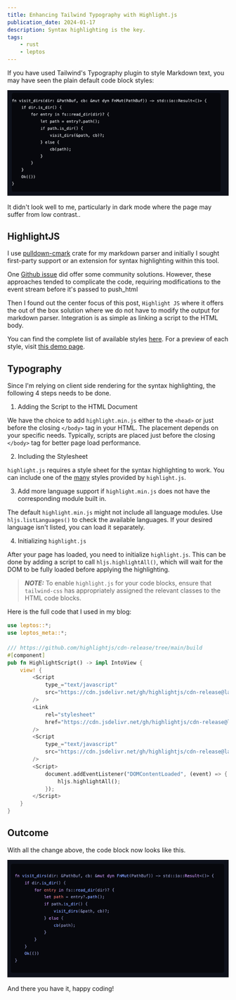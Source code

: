 ```yaml
---
title: Enhancing Tailwind Typography with Highlight.js
publication_date: 2024-01-17
description: Syntax highlighting is the key.
tags:
    - rust
    - leptos
---
```


If you have used Tailwind's Typography plugin to style Markdown text, you may have seen the plain default code block styles:

![before](./before.png)


It didn't look well to me, particularly in dark mode where the page may suffer from low contrast..

## HighlightJS

I use [pulldown-cmark](https://github.com/raphlinus/pulldown-cmark) crate for my markdown parser and initially I sought first-party support or an extension for syntax highlighting within this tool.

One [Github issue](https://github.com/raphlinus/pulldown-cmark/issues/167) did offer some community solutions. However, these approaches tended to complicate the code, requiring modifications to the event stream before it's passed to push_html

Then I found out the center focus of this post, `Highlight JS` where it offers the out of the box solution where we do not have to modify the output for markdown parser. Integration is as simple as linking a script to the HTML body.

You can find the complete list of available styles [here](https://github.com/highlightjs/cdn-release/tree/main/build). For a preview of each style, visit [this demo page](https://highlightjs.org/demo).


## Typography

Since I'm relying on client side rendering for the syntax highlighting, the following 4 steps needs to be done.

1. Adding the Script to the HTML Document

We have the choice to add `highlight.min.js` either to the `<head>` or just before the closing `</body>` tag in your HTML. The placement depends on your specific needs. Typically, scripts are placed just before the closing `</body>` tag for better page load performance.

2. Including the Stylesheet

`highlight.js` requires a style sheet for the syntax highlighting to work. You can include one of the [many](https://github.com/highlightjs/cdn-release/tree/main/build/styles) styles provided by `highlight.js`.

3. Add more language support if `highlight.min.js` does not have the corresponding module built in.

The default `highlight.min.js` might not include all language modules. Use `hljs.listLanguages()` to check the available languages. If your desired language isn't listed, you can load it separately.

4. Initializing `highlight.js`

After your page has loaded, you need to initialize `highlight.js`. This can be done by adding a script to call `hljs.highlightAll()`, which will wait for the DOM to be fully loaded before applying the highlighting.

> **_NOTE:_** To enable `highlight.js` for your code blocks, ensure that `tailwind-css` has appropriately assigned the relevant classes to the HTML code blocks.

Here is the full code that I used in my blog:

```rust
use leptos::*;
use leptos_meta::*;

/// https://github.com/highlightjs/cdn-release/tree/main/build
#[component]
pub fn HighlightScript() -> impl IntoView {
    view! {
        <Script
            type_="text/javascript"
            src="https://cdn.jsdelivr.net/gh/highlightjs/cdn-release@latest/build/highlight.min.js"
        />
        <Link
            rel="stylesheet"
            href="https://cdn.jsdelivr.net/gh/highlightjs/cdn-release@latest/build/styles/base16/material-palenight.min.css"
        />
        <Script
            type_="text/javascript"
            src="https://cdn.jsdelivr.net/gh/highlightjs/cdn-release@latest/build/languages/dockerfile.min.js"
        />
        <Script>
            document.addEventListener("DOMContentLoaded", (event) => {
                hljs.highlightAll();
            });
        </Script>
    }
}
```

## Outcome

With all the change above, the code block now looks like this.

![after](./after.png)

And there you have it, happy coding!
